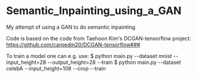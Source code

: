 # Semantic_Inpainting_using_a_GAN
My attempt of using a GAN to do semantic inpainting.

Code is based on the code from Taehoon Kim's DCGAN-tensorflow project:
https://github.com/carpedm20/DCGAN-tensorflow###

To train a model one can e.g. use:
$ python main.py --dataset mnist --input_height=28 --output_height=28 --train
$ python main.py --dataset celebA --input_height=108 --crop --train

